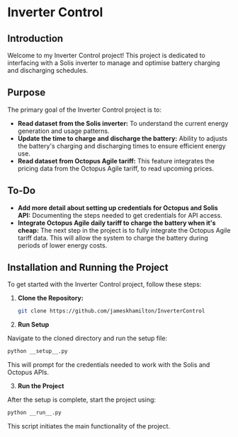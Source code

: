 # Inverter Control

## Introduction

Welcome to my Inverter Control project! This project is dedicated to interfacing with a Solis inverter to manage and optimise battery charging and discharging schedules.

## Purpose

The primary goal of the Inverter Control project is to:

- **Read dataset from the Solis inverter:** To understand the current energy generation and usage patterns.
- **Update the time to charge and discharge the battery:** Ability to adjusts the battery's charging and discharging times to ensure efficient energy use.
- **Read dataset from Octopus Agile tariff:** This feature integrates the pricing data from the Octopus Agile tariff, to read upcoming prices.

## To-Do

- **Add more detail about setting up credentials for Octopus and Solis API:** Documenting the steps needed to get credentials for API access.
- **Integrate Octopus Agile daily tariff to charge the battery when it's cheap:** The next step in the project is to fully integrate the Octopus Agile tariff data. This will allow the system to charge the battery during periods of lower energy costs.

## Installation and Running the Project

To get started with the Inverter Control project, follow these steps:

1. **Clone the Repository:**
   ```bash
   git clone https://github.com/jameskhamilton/InverterControl
   ```

2. **Run Setup**

Navigate to the cloned directory and run the setup file:

   ```bash
   python __setup__.py
   ```

This will prompt for the credentials needed to work with the Solis and Octopus APIs.

3. **Run the Project**

After the setup is complete, start the project using:

   ```bash
   python __run__.py
   ```

This script initiates the main functionality of the project.